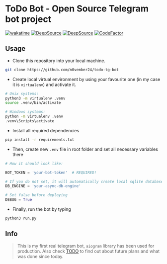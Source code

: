 # ToDo Bot - Open Source Telegram bot project

[![wakatime](https://wakatime.com/badge/user/b805ecb4-4a3d-4805-815f-410bf2e510c9/project/d08980b1-043e-4231-909f-270f22fb9637.svg)](https://wakatime.com/badge/user/b805ecb4-4a3d-4805-815f-410bf2e510c9/project/d08980b1-043e-4231-909f-270f22fb9637)
[![DeepSource](https://app.deepsource.com/gh/n0vember24/todo-tg-bot.svg/?label=active+issues&show_trend=true&token=Z29lcCx2K2Spwi1iKrUKj_9-)](https://app.deepsource.com/gh/n0vember24/todo-tg-bot/)
[![DeepSource](https://app.deepsource.com/gh/n0vember24/todo-tg-bot.svg/?label=resolved+issues&show_trend=true&token=Z29lcCx2K2Spwi1iKrUKj_9-)](https://app.deepsource.com/gh/n0vember24/todo-tg-bot/)
[![CodeFactor](https://www.codefactor.io/repository/github/n0vember24/todo-tg-bot/badge)](https://www.codefactor.io/repository/github/n0vember24/todo-tg-bot)
## Usage

* Clone this repository into your local machine.

```bash
git clone https://github.com/n0vember24/todo-tg-bot
```

* Create local virtual environment by using your favourite one (in my case it is `virtualenv`) and activate it.

```bash
# Unix systems:
python3 -m virtualenv .venv
source .venv/bin/activate

# Windows systems:
python -m virtualenv .venv
.venv\Scripts\activate
```

* Install all required dependencies

```bash
pip install -r requirements.txt
```

* Then, create new `.env` file in root folder and set all necessary variables there

```python
# How it should look like:

BOT_TOKEN = 'your-bot-token'  # REQUIRED!

# If you do not set, it will automatically create local sqlite database in bot/db folder
DB_ENGINE = 'your-async-db-engine'

# Set false before deploying
DEBUG = True
```

* Finally, run the bot by typing

```bash
python3 run.py 
```

## Info

> This is my first real telegram bot, `aiogram` library has been used for production.
> Also check [TODO](TODO.md) to find out about future plans and what was done since today.
